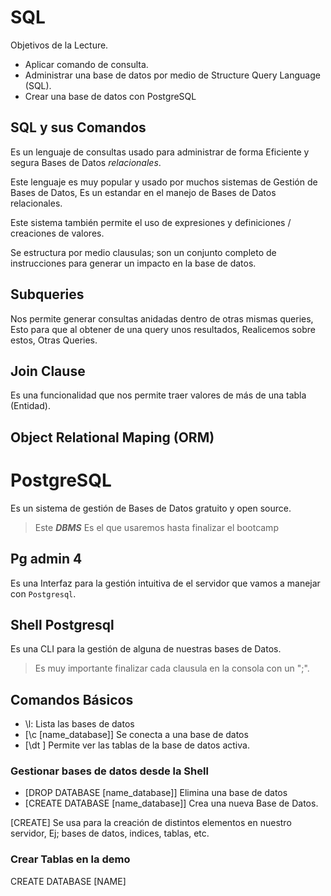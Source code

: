 # SQL

Objetivos de la Lecture.

- Aplicar comando de consulta.
- Administrar una base de datos por medio de Structure Query Language (SQL).
- Crear una base de datos con PostgreSQL

## SQL y sus Comandos
Es un lenguaje de consultas usado para administrar de forma Eficiente y segura Bases de Datos _relacionales_.

Este lenguaje es muy popular y usado por muchos sistemas de Gestión de Bases de Datos, Es un estandar en el manejo de Bases de Datos relacionales.

Este sistema también permite el uso de expresiones y definiciones / creaciones de valores.

Se estructura por medio clausulas; son un conjunto completo de instrucciones para generar un impacto en la base de datos.

## Subqueries

Nos permite generar consultas anidadas dentro de otras mismas queries, Esto para que al obtener de una query unos resultados, Realicemos sobre estos, Otras Queries.

## Join Clause

Es una funcionalidad que nos permite traer valores de más de una tabla (Entidad).

## Object Relational Maping (ORM)

# PostgreSQL
Es un sistema de gestión de Bases de Datos gratuito y open source.
> Este **_DBMS_** Es el que usaremos hasta finalizar el bootcamp

## Pg admin 4
Es una Interfaz para la gestión intuitiva de el servidor que vamos a manejar con `Postgresql`.

## Shell Postgresql

Es una CLI para la gestión de alguna de nuestras bases de Datos.

> Es muy importante finalizar cada clausula en la consola con un ";".

## Comandos Básicos
- \l: Lista las bases de datos
- [\c [name_database]] Se conecta a una base de datos
- [\dt ] Permite ver las tablas de la base de datos activa.

### Gestionar bases de datos desde la Shell

- [DROP DATABASE [name_database]] Elimina una base de datos
- [CREATE DATABASE [name_database]] Crea una nueva Base de Datos.

[CREATE] Se usa para la creación de distintos elementos en nuestro servidor, Ej; bases de datos, indices, tablas, etc.

### Crear Tablas en la demo

CREATE DATABASE [NAME]
